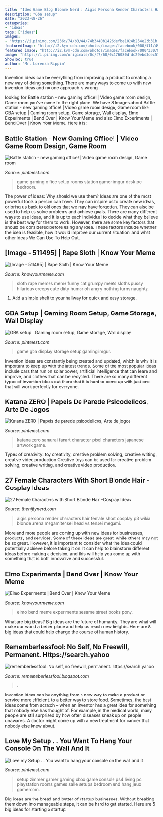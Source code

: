 ```yaml
---
title: "Ideo Game Blog Blonde Nerd : Aigis Persona Render Characters Hair Female Short Cosplay P3 Wikia Blonde Arena Megamitensei Head Vs Tensei Megami"
description: "Gba setup"
date: "2023-08-26"
categories:
- "ideas"
tags: ["ideas"]
images:
- "https://i.pinimg.com/236x/74/b3/44/74b3440b1426defbe1024b254e22b31b.jpg?nii=t"
featuredImage: "http://i2.kym-cdn.com/photos/images/facebook/000/511/495/5c9.jpg"
featured_image: "http://i2.kym-cdn.com/photos/images/facebook/000/330/810/7b9.png"
image: "https://i.pinimg.com/originals/0c/47/60/0c476080dfdc29ebd8cec57c0418d99b.jpg"
ShowToc: true
author: "Mr. Lorenza Rippin"
---
```



Invention ideas can be everything from improving a product to creating a new way of doing something. There are many ways to come up with new invention ideas and no one approach is wrong.

	

		
looking for Battle station - new gaming office! | Video game room design, Game room you've came to the right place. We have 8 Images about Battle station - new gaming office! | Video game room design, Game room like GBA setup | Gaming room setup, Game storage, Wall display, Elmo Experiments | Bend Over | Know Your Meme and also Elmo Experiments | Bend Over | Know Your Meme. Here it is:
		
    
## Battle Station - New Gaming Office! | Video Game Room Design, Game Room

<img loading=lazy src="https://i.pinimg.com/originals/0c/47/60/0c476080dfdc29ebd8cec57c0418d99b.jpg" onerror="this.onerror=null;this.src='https://tse2.mm.bing.net/th?id=OIP.pZdVjuJAREoOdrflDLhCqAHaLH&amp;pid=15.1';" alt="Battle station - new gaming office! | Video game room design, Game room">

_Source: pinterest.com_

>game gaming office setup rooms station gamer imgur desk pc bedroom. 

	

The power of ideas: Why should we use them?
Ideas are one of the most powerful tools a person can have. They can inspire us to create new ideas, or bring us back to old ones that we may have forgotten. They can also be used to help us solve problems and achieve goals. There are many different ways to use ideas, and it is up to each individual to decide what they believe is the best way for them to work. However, there are some key factors that should be considered before using any idea. These factors include whether the idea is feasible, how it would improve our current situation, and what other Ideas We Can Use To Help Out.

    
## [Image - 511495] | Rape Sloth | Know Your Meme

<img loading=lazy src="http://i2.kym-cdn.com/photos/images/facebook/000/511/495/5c9.jpg" onerror="this.onerror=null;this.src='https://tse3.mm.bing.net/th?id=OIP.BkqJUZINZFYhrhvr2mHGPQHaWO&amp;pid=15.1';" alt="[Image - 511495] | Rape Sloth | Know Your Meme">

_Source: knowyourmeme.com_

>sloth rape memes meme funny cat grumpy meets sloths pussy hilarious creepy cute dirty humor oh angry nothing turns naughty. 

	

1. Add a simple shelf to your hallway for quick and easy storage.

    
## GBA Setup | Gaming Room Setup, Game Storage, Wall Display

<img loading=lazy src="https://i.pinimg.com/736x/f7/a6/43/f7a643e807f45f78893a159cfced4b26--game-storage-gaming-rooms.jpg" onerror="this.onerror=null;this.src='https://tse2.mm.bing.net/th?id=OIP.kbEg0FqMkTQO5rIZ4bZEjQHaFh&amp;pid=15.1';" alt="GBA setup | Gaming room setup, Game storage, Wall display">

_Source: pinterest.com_

>game gba display storage setup gaming imgur. 

	

Invention ideas are constantly being created and updated, which is why it is important to keep up with the latest trends. Some of the most popular ideas include cars that run on solar power, artificial intelligence that can learn and improve, and clothes that can be recycled. There are so many different types of invention ideas out there that it is hard to come up with just one that will work perfectly for everyone.

    
## Katana ZERO | Papeis De Parede Psicodelicos, Arte De Jogos

<img loading=lazy src="https://i.pinimg.com/236x/74/b3/44/74b3440b1426defbe1024b254e22b31b.jpg?nii=t" onerror="this.onerror=null;this.src='https://tse1.mm.bing.net/th?id=OIP.JmorK4LQZ7WNqBpsNzV3XwAAAA&amp;pid=15.1';" alt="Katana ZERO | Papeis de parede psicodelicos, Arte de jogos">

_Source: pinterest.com_

>katana zero samurai fanart character pixel characters japanese artwork game. 

	

Types of creativity: toy creativity, creative problem solving, creative writing, creative video production
Creative toys can be used for creative problem solving, creative writing, and creative video production.

    
## 27 Female Characters With Short Blonde Hair -Cosplay Ideas

<img loading=lazy src="https://theniftynerd.com/wp-content/uploads/2015/12/aigis-persona-150x400.png" onerror="this.onerror=null;this.src='https://tse3.mm.bing.net/th?id=OIP.tYip05i8d8ztxpLJhfc4JwAAAA&amp;pid=15.1';" alt="27 Female Characters with Short Blonde Hair -Cosplay Ideas">

_Source: theniftynerd.com_

>aigis persona render characters hair female short cosplay p3 wikia blonde arena megamitensei head vs tensei megami. 

	

More and more people are coming up with new ideas for businesses, products, and services. Some of these ideas are great, while others may not be so great. However, it is important to consider what the idea could potentially achieve before taking it on. It can help to brainstorm different ideas before making a decision, and this will help you come up with something that is both innovative and successful.

    
## Elmo Experiments | Bend Over | Know Your Meme

<img loading=lazy src="http://i2.kym-cdn.com/photos/images/facebook/000/330/810/7b9.png" onerror="this.onerror=null;this.src='https://tse2.mm.bing.net/th?id=OIP.hTlEOQ6QsKVyFAIBnfkuNAHaIF&amp;pid=15.1';" alt="Elmo Experiments | Bend Over | Know Your Meme">

_Source: knowyourmeme.com_

>elmo bend meme experiments sesame street books pony. 

	

What are big ideas?
Big ideas are the future of humanity. They are what will make our world a better place and help us reach new heights. Here are 8 big ideas that could help change the course of human history.

    
## Rememberlessfool: No Self, No Freewill, Permanent. Https://search.yahoo

<img loading=lazy src="https://1.bp.blogspot.com/-NQLvskrISsU/XkYH0S16XqI/AAAAAAAAcsk/q5Oz1peDh-wQUgf8_i6eTFmFMNsbpLWzgCLcBGAsYHQ/s1600/Untitled436.png" onerror="this.onerror=null;this.src='https://tse4.mm.bing.net/th?id=OIP.T5hXyHZ1C5zCTG-UoKBtjQHaEK&amp;pid=15.1';" alt="rememberlessfool: No self, no freewill, permanent. https://search.yahoo">

_Source: rememeberlessfool.blogspot.com_

>. 

	

Invention ideas can be anything from a new way to make a product or service more efficient, to a better way to store food. Sometimes, the best ideas come from scratch – when an inventor has a great idea for something that nobody else has thought of. For example, in the medical world, many people are still surprised by how often diseases sneak up on people unawares. A doctor might come up with a new treatment for cancer that nobody else knew about.

    
## Love My Setup . . You Want To Hang Your Console On The Wall And It

<img loading=lazy src="https://i.pinimg.com/736x/91/7e/87/917e87eefa849e2bbb56f1062b40fb0c.jpg" onerror="this.onerror=null;this.src='https://tse4.mm.bing.net/th?id=OIP.133zIk1fZco-oeS7vZoOTQHaHa&amp;pid=15.1';" alt="Love my Setup . . You want to hang your console on the wall and it">

_Source: pinterest.com_

>setup zimmer gamer gaming xbox game console ps4 living pc playstation rooms games salle setups bedroom und hang jeux gameroom. 

	

Big ideas are the bread and butter of startup businesses. Without breaking them down into manageable steps, it can be hard to get started. Here are 5 big ideas for starting a startup: 

